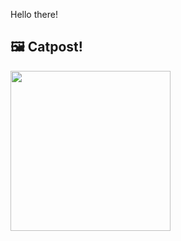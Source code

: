 Hello there!



## 🖼️ Catpost!

<sub>
    <img src="https://cdn2.thecatapi.com/images/YTWh7RBvd.jpg" height="256">
</sub>

